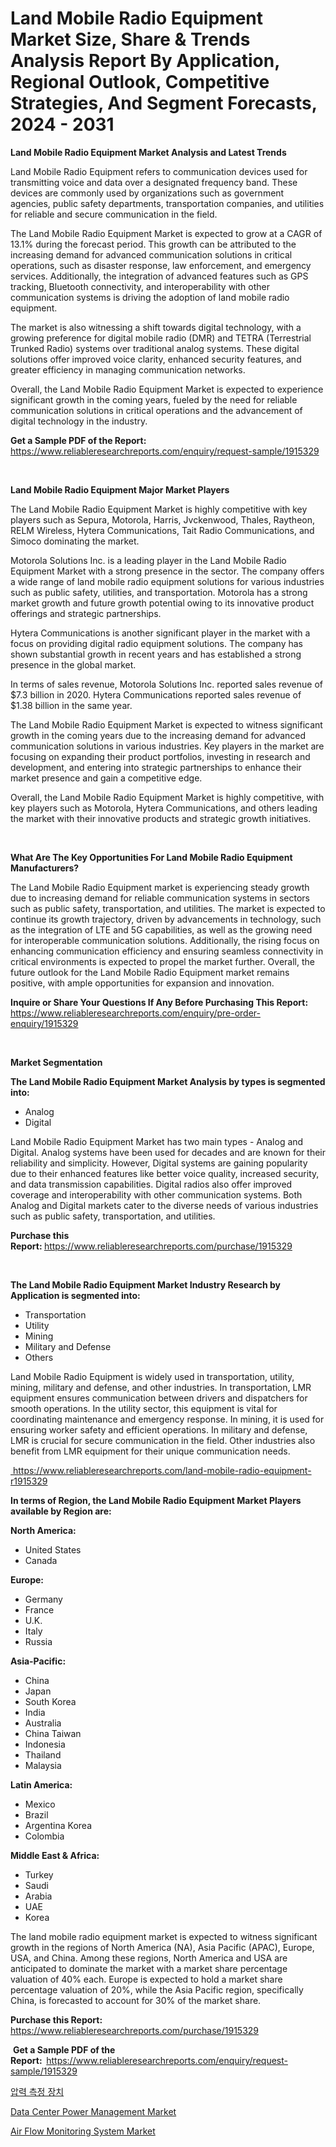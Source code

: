 <p><h1>Land Mobile Radio Equipment Market Size, Share & Trends Analysis Report By Application, Regional Outlook, Competitive Strategies, And Segment Forecasts, 2024 - 2031</h1></p><p><strong>Land Mobile Radio Equipment Market Analysis and Latest Trends</strong></p>
<p><p>Land Mobile Radio Equipment refers to communication devices used for transmitting voice and data over a designated frequency band. These devices are commonly used by organizations such as government agencies, public safety departments, transportation companies, and utilities for reliable and secure communication in the field.</p><p>The Land Mobile Radio Equipment Market is expected to grow at a CAGR of 13.1% during the forecast period. This growth can be attributed to the increasing demand for advanced communication solutions in critical operations, such as disaster response, law enforcement, and emergency services. Additionally, the integration of advanced features such as GPS tracking, Bluetooth connectivity, and interoperability with other communication systems is driving the adoption of land mobile radio equipment.</p><p>The market is also witnessing a shift towards digital technology, with a growing preference for digital mobile radio (DMR) and TETRA (Terrestrial Trunked Radio) systems over traditional analog systems. These digital solutions offer improved voice clarity, enhanced security features, and greater efficiency in managing communication networks.</p><p>Overall, the Land Mobile Radio Equipment Market is expected to experience significant growth in the coming years, fueled by the need for reliable communication solutions in critical operations and the advancement of digital technology in the industry.</p></p>
<p><strong>Get a Sample PDF of the Report:&nbsp;</strong> <a href="https://www.reliableresearchreports.com/enquiry/request-sample/1915329">https://www.reliableresearchreports.com/enquiry/request-sample/1915329</a></p>
<p>&nbsp;</p>
<p><strong>Land Mobile Radio Equipment Major Market Players</strong></p>
<p><p>The Land Mobile Radio Equipment Market is highly competitive with key players such as Sepura, Motorola, Harris, Jvckenwood, Thales, Raytheon, RELM Wireless, Hytera Communications, Tait Radio Communications, and Simoco dominating the market.</p><p>Motorola Solutions Inc. is a leading player in the Land Mobile Radio Equipment Market with a strong presence in the sector. The company offers a wide range of land mobile radio equipment solutions for various industries such as public safety, utilities, and transportation. Motorola has a strong market growth and future growth potential owing to its innovative product offerings and strategic partnerships.</p><p>Hytera Communications is another significant player in the market with a focus on providing digital radio equipment solutions. The company has shown substantial growth in recent years and has established a strong presence in the global market.</p><p>In terms of sales revenue, Motorola Solutions Inc. reported sales revenue of $7.3 billion in 2020. Hytera Communications reported sales revenue of $1.38 billion in the same year.</p><p>The Land Mobile Radio Equipment Market is expected to witness significant growth in the coming years due to the increasing demand for advanced communication solutions in various industries. Key players in the market are focusing on expanding their product portfolios, investing in research and development, and entering into strategic partnerships to enhance their market presence and gain a competitive edge.</p><p>Overall, the Land Mobile Radio Equipment Market is highly competitive, with key players such as Motorola, Hytera Communications, and others leading the market with their innovative products and strategic growth initiatives.</p></p>
<p>&nbsp;</p>
<p><strong>What Are The Key Opportunities For Land Mobile Radio Equipment Manufacturers?</strong></p>
<p><p>The Land Mobile Radio Equipment market is experiencing steady growth due to increasing demand for reliable communication systems in sectors such as public safety, transportation, and utilities. The market is expected to continue its growth trajectory, driven by advancements in technology, such as the integration of LTE and 5G capabilities, as well as the growing need for interoperable communication solutions. Additionally, the rising focus on enhancing communication efficiency and ensuring seamless connectivity in critical environments is expected to propel the market further. Overall, the future outlook for the Land Mobile Radio Equipment market remains positive, with ample opportunities for expansion and innovation.</p></p>
<p><strong>Inquire or Share Your Questions If Any Before Purchasing This Report:</strong> <a href="https://www.reliableresearchreports.com/enquiry/pre-order-enquiry/1915329">https://www.reliableresearchreports.com/enquiry/pre-order-enquiry/1915329</a></p>
<p>&nbsp;</p>
<p><strong>Market Segmentation</strong></p>
<p><strong>The Land Mobile Radio Equipment Market Analysis by types is segmented into:</strong></p>
<p><ul><li>Analog</li><li>Digital</li></ul></p>
<p><p>Land Mobile Radio Equipment Market has two main types - Analog and Digital. Analog systems have been used for decades and are known for their reliability and simplicity. However, Digital systems are gaining popularity due to their enhanced features like better voice quality, increased security, and data transmission capabilities. Digital radios also offer improved coverage and interoperability with other communication systems. Both Analog and Digital markets cater to the diverse needs of various industries such as public safety, transportation, and utilities.</p></p>
<p><strong>Purchase this Report:&nbsp;</strong><a href="https://www.reliableresearchreports.com/purchase/1915329">https://www.reliableresearchreports.com/purchase/1915329</a></p>
<p>&nbsp;</p>
<p><strong>The Land Mobile Radio Equipment Market Industry Research by Application is segmented into:</strong></p>
<p><ul><li>Transportation</li><li>Utility</li><li>Mining</li><li>Military and Defense</li><li>Others</li></ul></p>
<p><p>Land Mobile Radio Equipment is widely used in transportation, utility, mining, military and defense, and other industries. In transportation, LMR equipment ensures communication between drivers and dispatchers for smooth operations. In the utility sector, this equipment is vital for coordinating maintenance and emergency response. In mining, it is used for ensuring worker safety and efficient operations. In military and defense, LMR is crucial for secure communication in the field. Other industries also benefit from LMR equipment for their unique communication needs.</p></p>
<p><a href="https://www.reliableresearchreports.com/land-mobile-radio-equipment-r1915329">&nbsp;https://www.reliableresearchreports.com/land-mobile-radio-equipment-r1915329</a></p>
<p><strong>In terms of Region, the Land Mobile Radio Equipment Market Players available by Region are:</strong></p>
<p>
    <p> <strong> North America: </strong>
        <ul>
            <li>United States</li>
            <li>Canada</li>
        </ul>
        </p> 
    <p> <strong> Europe: </strong>
        <ul>
            <li>Germany</li>
            <li>France</li>
            <li>U.K.</li>
            <li>Italy</li>
            <li>Russia</li>
        </ul>
        </p> 
    <p> <strong> Asia-Pacific: </strong>
        <ul>
            <li>China</li>
            <li>Japan</li>
            <li>South Korea</li>
            <li>India</li>
            <li>Australia</li>
            <li>China Taiwan</li>
            <li>Indonesia</li>
            <li>Thailand</li>
            <li>Malaysia</li>
        </ul>
        </p> 
    <p> <strong> Latin America: </strong>
        <ul>
            <li>Mexico</li>
            <li>Brazil</li>
            <li>Argentina Korea</li>
            <li>Colombia</li>
        </ul>
        </p> 
    <p> <strong> Middle East & Africa: </strong>
        <ul>
            <li>Turkey</li>
            <li>Saudi</li>
            <li>Arabia</li>
            <li>UAE</li>
            <li>Korea</li>
        </ul>
    </p>
    </p>
<p><p>The land mobile radio equipment market is expected to witness significant growth in the regions of North America (NA), Asia Pacific (APAC), Europe, USA, and China. Among these regions, North America and USA are anticipated to dominate the market with a market share percentage valuation of 40% each. Europe is expected to hold a market share percentage valuation of 20%, while the Asia Pacific region, specifically China, is forecasted to account for 30% of the market share.</p></p>
<p><strong>Purchase this Report: </strong><a href="https://www.reliableresearchreports.com/purchase/1915329">https://www.reliableresearchreports.com/purchase/1915329</a></p>
<p>&nbsp;<strong>Get a Sample PDF of the Report:&nbsp;&nbsp;</strong><a href="https://www.reliableresearchreports.com/enquiry/request-sample/1915329">https://www.reliableresearchreports.com/enquiry/request-sample/1915329</a></p>
<p><strong></strong></p>
<p><p><a href="https://medium.com/@sophieinleeds/%EC%95%95%EB%A0%A5-%EC%B8%A1%EC%A0%95-%EC%9E%A5%EC%B9%98-%EC%8B%9C%EC%9E%A5-%EA%B7%9C%EB%AA%A8-%EB%B0%8F-%EC%A0%90%EC%9C%A0%EC%9C%A8-%EB%B6%84%EC%84%9D-%EC%84%B1%EC%9E%A5-%EB%8F%99%ED%96%A5-%EB%B0%8F-%EC%98%88%EC%B8%A1-2024-2031-1ed5e87f9b52">압력 측정 장치</a></p><p><a href="https://www.linkedin.com/pulse/data-center-power-management-market-share-new-trends-analysis-yfvcf">Data Center Power Management Market</a></p><p><a href="https://www.linkedin.com/pulse/air-flow-monitoring-system-market-global-regional-analysis-focus-j2iyf">Air Flow Monitoring System Market</a></p></p>